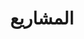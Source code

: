 ---
layout: projects
permalink: /ar/projects
ref: projects
lang: ar
title: المشاريع
archive: الأرشيف
---